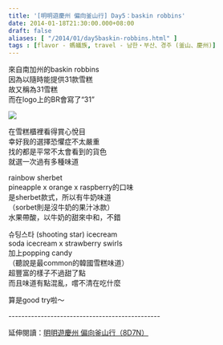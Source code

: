 ```yaml
---
title: '[明明遊慶州 偏向釜山行] Day5：baskin robbins'
date: 2014-01-18T21:30:00.000+08:00
draft: false
aliases: [ "/2014/01/day5baskin-robbins.html" ]
tags : [flavor - 螞蟻族, travel - 남한・부산、경주 (釜山、慶州)]
---
```


來自南加州的baskin robbins  
因為以隨時能提供31款雪糕  
故又稱為31雪糕  
而在logo上的BR會寫了“31”  

![](/images/busanjj5e.jpg)

在雪糕櫃裡看得賞心悅目  
幸好我的選擇恐懼症不太嚴重  
找的都是平常不太會看到的貨色  
就選一次過有多種味道  
  
rainbow sherbet  
pineapple x orange x raspberry的口味  
是sherbet款式，所以有牛奶味道  
（sorbet則是沒牛奶的果汁冰款）  
水果帶酸，以牛奶的甜來中和，不錯  
  
슈팅스타 (shooting star) icecream  
soda icecream x strawberry swirls  
加上popping candy  
（聽說是最common的韓國雪糕味道）  
超豐富的樣子不過甜了點  
而且味道有點混亂，嚐不清在吃什麼  
  
  
算是good try啦～  
  
\-----------------------------------------------  
  
延伸閱讀：[明明遊慶州 偏向釜山行（8D7N）](https://hidie.net/busanjj8d7n/)
